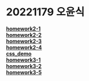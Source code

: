 # 20221179 오윤식
[**homework2-1**](https://ohyoonsik.github.io/homework2_1.html) <br>
[**homework2-2**](https://ohyoonsik.github.io/homework2-2.html) <br>
[**homework2-3**](https://ohyoonsik.github.io/homework2-3.html) <br>
[**homework2-4**](https://ohyoonsik.github.io/homework2-4.html) <br>
[**css_demo**](https://ohyoonsik.github.io/css_demo.html) <br>
[**homework3-1**](https://ohyoonsik.github.io/homework3-1.png) <br>
[**homework3-2**](https://ohyoonsik.github.io/homework3-2.png) <br>
[**homework3-5**](https://ohyoonsik.github.io/homework3-5.png) <br>

